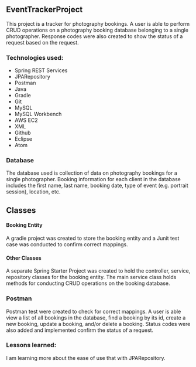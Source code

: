 ## EventTrackerProject

This project is a tracker for photography bookings. A user is able to perform CRUD operations on a photography booking database belonging to a single photographer. Response codes were also created to show the status of a request based on the request.

### Technologies used:
* Spring REST Services
* JPARepository
* Postman
* Java
* Gradle
* Git
* MySQL
* MySQL Workbench
* AWS EC2
* XML
* Github
* Eclipse
* Atom

### Database
The database used is collection of data on photography bookings for a single photographer. Booking information for each client  in the database includes the first name, last name, booking date, type of event (e.g. portrait session), location, etc.


## Classes
#### Booking Entity
A gradle project was created to store the booking entity and a Junit test case was conducted to confirm correct mappings.

#### Other Classes
A separate Spring Starter Project was created to hold the controller, service, repository classes for the booking entity.  The main service class holds methods for conducting CRUD operations on the booking database.


### Postman
Postman test were created to check for correct mappings. A user is able view a list of all bookings in the database, find a booking by its id, create a new booking, update a booking, and/or delete a booking. Status codes were also added and implemented confirm the status of a request.

### Lessons learned:
I am learning more about the ease of use that with JPARepository.
